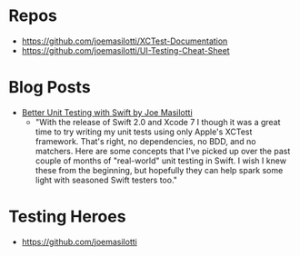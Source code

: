 # Repos
- https://github.com/joemasilotti/XCTest-Documentation
- https://github.com/joemasilotti/UI-Testing-Cheat-Sheet

# Blog Posts
- [Better Unit Testing with Swift by Joe Masilotti](http://masilotti.com/better-swift-unit-testing/)
	- "With the release of Swift 2.0 and Xcode 7 I though it was a great time to try writing my unit tests using only Apple's XCTest framework. That's right, no dependencies, no BDD, and no matchers. Here are some concepts that I've picked up over the past couple of months of "real-world" unit testing in Swift. I wish I knew these from the beginning, but hopefully they can help spark some light with seasoned Swift testers too."

# Testing Heroes 
- https://github.com/joemasilotti
